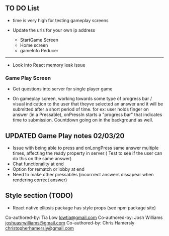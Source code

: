 ## TO DO List

* time is very high for testing gameplay screens

* Update the urls for your own ip address
  * StartGame Screen
  * Home screen
  * gameInfo Reducer

***************************

* Look into React memory leak issue

### Game Play Screen
* Get questions into server for single player game

* On gameplay screen, working towards some type of progress bar / visual indication to the user that theyve selected an answer and it will be submitted after a short period of time. for ex: user holds finger on answer (in a Pressable), onPressIn starts a "progress bar" that indicates time to submission. Countdown going on in the background as well.



## UPDATED Game Play notes 02/03/20

* Issue with being able to press and onLongPress same answer multiple times, affecting the ready property in server ( Test to see if the user can do this on the same answer)
* Chat functionality at end
* Option for rematch or lobby at end 
* Need to make other pressables (incorrrect answers dissapear when rendering correct answer)


## Style section (TODO)
* React native ellipsis package has style props (see npm package site)

Co-authored-by: Tia Low <lowtia@gmail.com>
Co-authored-by: Josh Williams <joshuasrwilliams@gmail.com>
Co-authored-by: Chris Hamersly <christopherhamersly@gmail.com>